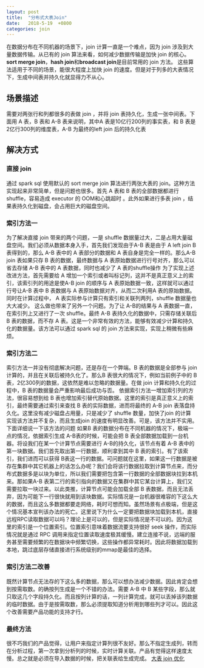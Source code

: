 ```yaml
---
layout: post
title:  "分布式大表Join"
date:   2018-5-19  +0800
categories: join
---
```




在数据分布在不同机器的场景下，join 计算一直是一个难点，因为 join 涉及到大量数据传输。从已有的 join 算法来看，如何减少数据传输是加快 join 的核心。**sort merge join**，**hash join**和**broadcast join**是目前常用的 join 方法。
这些算法适用于不同的场景，能很大程度上加快 join 的速度。但是对于列多的大表情况下，生成中间表并持久化就显得力不从心。
## 场景描述
需要对两张行和列都很多的表做 join ，并将 join 表持久化，生成一张中间表。下面用 A 表，B 表和 A-B 表来说明，其中A 表是10亿行200列的事实表，和 B 表是2亿行300列的维度表，A-B 为最终的left join 后的持久化表
## 解决方式
### 直接 join 
通过 spark sql 使用默认的 sort merge join 算法进行两张大表的 join。这种方法实现起来非常简单，但是问题也很多。首先 A 表和 B 表的全部数据都进行shuffle，容易造成 executor 的 OOM和心跳超时 。此外如果进行多表 join ，结果表持久化到磁盘，会占用巨大的磁盘空间。
### 索引方法一
为了解决直接 join 带来的两个问题，一是 shuffle 数据量过大，二是占用大量磁盘空间。我们必须从数据本身入手，首先我们发现由于A-B 表是由于 A left join B 表得到的，那么 A-B 表中的 A 表部分的数据和 A 表自身是完全一样的。那么A-B join 表如果只存 B 表的数据，最终数据与 A 表原始数据进行行号对齐，那么可以省去存储 A-B 表中的 A 表数据，同时也减少了 A 表的shuffle操作
为了实现上述改进方法，首先需要给 A 增加一个索引或者叫标记列，这并不是真正意义上的索引，该索引列的用途是使A-B join 的顺序与 A 表原始数据一致，这样就可以通过行号让A-B 表中 B 表数据与 A 表原始数据对齐，从而二次利用A 表的原始数据。同时在计算过程中， A 表实际参与计算只有索引和关联列两列，shuffle 数据量也大大减少。
这么做也带来了另外一个问题。为了让 A-B的结果与 A 表数据一直，在索引列上又进行了一次 shuffle。最终 A-B 表持久化的数据中，只需存储关联后 B 表的数据，而不存 A 表。这是一个非常有效的方法，能够有效减少计算和持久化的数据量。该方法可以通过 spark sql 的 join 方法来实现，实现上稍微有些麻烦。
### 索引方法二
索引方法一并没有彻底解决问题，还是存在一个弊端。B 表的数据是全部参与 join 计算的，并且在关联后被持久化了。那么B 表很大的情况下，例如当前例子中的 B 表，2亿300列的数据，这依然是难以忽略的数据量。在做 join 计算和持久化的过程中，B 表的数据量会严重影响最后成功与否。
依据索引方法一增加索引列的方法，很容易想到给 B 表也增加索引替代原始数据。这里的索引是真正意义上的索引，最终需要通过索引来查找 B 表的实际数据，进而将最终的 A-B join 表落盘持久化。这里没有减少磁盘占用量，只是减少了 shuffle 数量，加快了join 的计算
实现该方法并不复杂，而且生成join 的速度有明显改善。可是，该方法并不实用。下面详细说一下该方法的问题
如果B 表的数据分布在不同机器的情况下，极端一点的情况，依据索引生成 A-B表的时候，可能会把 B 表全部数据加载到一台机器。将设我们在某一个计算节点需要进行 A-B的持久化，该节点有着 A-B 表中的第一块数据。我们首先取出第一行数据，顺利拿到其中 B 表的索引。有了该索引，我们进而可以获得 B表这一行的数据。可问题就在这里，如果这一行数据是被存在集群中其它机器上的话怎么办呢？我们会将该行数据拉取到计算节点来，而分布式数据多是以块为单位，所以我们需要把包含第一行数据的全部数据块拉到本机来。那如果A-B 表第二行的索引指向的数据又在集群中其它某台计算上，我们又需要拉取一块过来。以此类推，计算节点可能会加载全部 B 表数据，而且无法丢弃，因为可能下一行很快就用到该块数据。实际情况是一台机器很难容的下这么大的数据，而且这么多数据都要走网络，耗时可想而知。虽然场景有点极端，但是这个情况基本宣判该办法的死亡。这里说下为什么一定要把数据块加载到本机，直接远程RPC读取数据可以吗？理论上是可以的，但是实际情况是不可以的。因为这里的索引是一个位置索引。位置索引意味着数据流要支持很好 seek 操作，而实际情况就是通过 RPC 调用来指定位置读取速度极其缓慢。建立连接不说，远端的服务甚至需要频繁的在数据块中频繁切换，这些操作都异常耗时。因此将数据加载到本地，跳过底层存储直接进行系统级别的mmap是最佳的选择。
###  索引方法二改善
既然计算节点无法存的下这么多的数据，那么可以想办法减少数据。因此肯定会想到按需取数。的确按列生成是一个不错的办法。需要 A-B 中 B 某些字段，那么就只取这几个字段持久化。而且按列计算的话，一列计算完成，就可以丢掉该列数据的临时数据。由于是按需取数，那么必须提取知道分析用到哪些列才可以。因此这个改善需要产品功能的支持才行。
### 最终方法
很不巧我们的产品觉得，让用户来指定计算列很不友好。那么不指定生成列，转而在分析过程，第一次拿到分析列的时候，实时计算关联。产品有觉得这样速度太慢。总之就是必须在导入数据的时候，把关联表给生成完成。
[大表 join 优化](https://mitisky.github.io/2018/06/分布式大表Join优化/)
